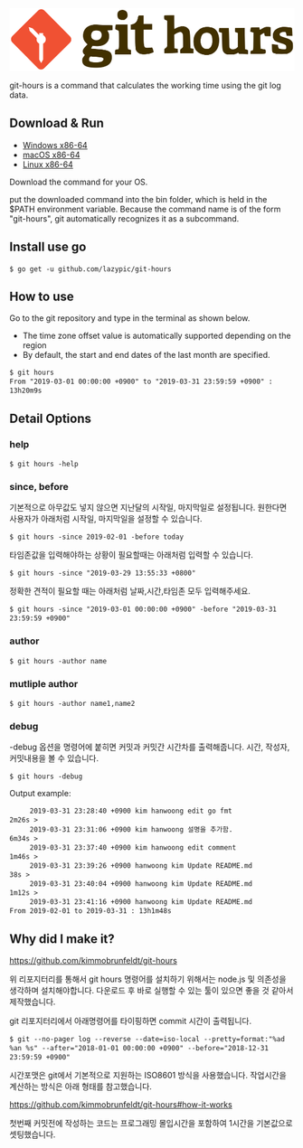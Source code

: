 ![logo](figures/git-hours.svg)

git-hours is a command that calculates the working time using the git log data.


## Download & Run
- [Windows x86-64](https://github.com/lazypic/git-hours/releases/download/v0.0.5/git-hours_windows_x86-64.tgz)
- [macOS x86-64](https://github.com/lazypic/git-hours/releases/download/v0.0.5/git-hours_darwin_x86-64.tgz)
- [Linux x86-64](https://github.com/lazypic/git-hours/releases/download/v0.0.5/git-hours_linux_x86-64.tgz)

Download the command for your OS.

put the downloaded command into the bin folder, which is held in the $PATH environment variable.
Because the command name is of the form "git-hours", git automatically recognizes it as a subcommand.

## Install use go
```
$ go get -u github.com/lazypic/git-hours
```

## How to use
Go to the git repository and type in the terminal as shown below.
- The time zone offset value is automatically supported depending on the region
- By default, the start and end dates of the last month are specified.

```
$ git hours
From "2019-03-01 00:00:00 +0900" to "2019-03-31 23:59:59 +0900" : 13h20m9s
```

## Detail Options

### help
```
$ git hours -help
```

### since, before
기본적으로 아무값도 넣지 않으면 지난달의 시작일, 마지막일로 설정됩니다.
원한다면 사용자가 아래처럼 시작일, 마지막일을 설정할 수 있습니다.

```
$ git hours -since 2019-02-01 -before today
```

타임존값을 입력해야하는 상황이 필요할때는 아래처럼 입력할 수 있습니다.
```
$ git hours -since "2019-03-29 13:55:33 +0800"
```


정확한 견적이 필요할 때는 아래처럼 날짜,시간,타임존 모두 입력해주세요.
```
$ git hours -since "2019-03-01 00:00:00 +0900" -before "2019-03-31 23:59:59 +0900"
```

### author
```
$ git hours -author name
```

### mutliple author
```
$ git hours -author name1,name2
```

### debug
-debug 옵션을 명령어에 붙히면 커밋과 커밋간 시간차를 출력해줍니다. 시간, 작성자, 커밋내용을 볼 수 있습니다.
```
$ git hours -debug
```

Output example:
```
	 2019-03-31 23:28:40 +0900 kim hanwoong edit go fmt
2m26s >
	 2019-03-31 23:31:06 +0900 kim hanwoong 설명을 추가함.
6m34s >
	 2019-03-31 23:37:40 +0900 kim hanwoong edit comment
1m46s >
	 2019-03-31 23:39:26 +0900 hanwoong kim Update README.md
38s >
	 2019-03-31 23:40:04 +0900 hanwoong kim Update README.md
1m12s >
	 2019-03-31 23:41:16 +0900 hanwoong kim Update README.md
From 2019-02-01 to 2019-03-31 : 13h1m48s
```


## Why did I make it?
https://github.com/kimmobrunfeldt/git-hours

위 리포지터리를 통해서 git hours 명령어를 설치하기 위해서는 node.js 및 의존성을 생각하며 설치해야합니다.
다운로드 후 바로 실행할 수 있는 툴이 있으면 좋을 것 같아서 제작했습니다.

git 리포지터리에서 아래명령어를 타이핑하면 commit 시간이 출력됩니다.

```
$ git --no-pager log --reverse --date=iso-local --pretty=format:"%ad %an %s" --after="2018-01-01 00:00:00 +0900" --before="2018-12-31 23:59:59 +0900"
```

시간포맷은 git에서 기본적으로 지원하는 ISO8601 방식을 사용했습니다. 작업시간을 계산하는 방식은 아래 형태를 참고했습니다.

https://github.com/kimmobrunfeldt/git-hours#how-it-works

첫번째 커밋전에 작성하는 코드는 프로그래밍 몰입시간을 포함하여 1시간을 기본값으로 셋팅했습니다. 
